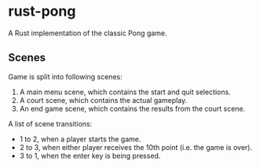 # rust-pong

A Rust implementation of the classic Pong game.

## Scenes

Game is split into following scenes:

1. A main menu scene, which contains the start and quit selections.
2. A court scene, which contains the actual gameplay.
3. An end game scene, which contains the results from the court scene.

A list of scene transitions:

- 1 to 2, when a player starts the game.
- 2 to 3, when either player receives the 10th point (i.e. the game is over).
- 3 to 1, when the enter key is being pressed.
